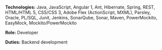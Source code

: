 **Technologies:** Java, JavaScript, Angular 1, Ant, Hibernate, Spring, REST, HTML/HTML 5, CSS/CSS 3, Adobe Flex (ActionScript, MXML), Parsley, Oracle, PL/SQL, Junit, Jenkins, SonarQube, Sonar, Maven, PowerMockito, EasyMock, Mockito/PowerMockito

**Role:** Developer

**Duties:** Backend development
